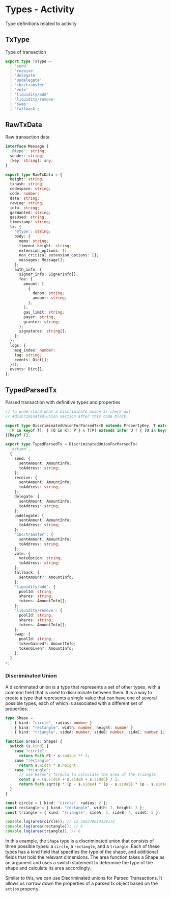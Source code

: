 # Types - Activity

Type definitions related to activity

## TxType

Type of transaction

```ts
export type TxType =
  | 'send'
  | 'receive'
  | 'delegate'
  | 'undelegate'
  | 'ibc/transfer'
  | 'vote'
  | 'liquidity/add'
  | 'liquidity/remove'
  | 'swap'
  | 'fallback';

```

## RawTxData

Raw transaction data

```ts
interface Message {
  '@type': string;
  sender: string;
  [key: string]: any;
}

export type RawTxData = {
  height: string;
  txhash: string;
  codespace: string;
  code: number;
  data: string;
  rawLog: string;
  info: string;
  gasWanted: string;
  gasUsed: string;
  timestamp: string;
  tx: {
    '@type': string;
    body: {
      memo: string;
      timeout_height: string;
      extension_options: [];
      non_critical_extension_options: [];
      messages: Message[];
    };
    auth_info: {
      signer_info: SignerInfo[];
      fee: {
        amount: [
          {
            denom: string;
            amount: string;
          },
        ];
        gas_limit: string;
        payer: string;
        granter: string;
      };
      signatures: string[];
    };
  };
  logs: {
    msg_index: number;
    log: string;
    events: Dict[];
  }[];
  events: Dict[];
};
```

## TypedParsedTx

Parsed transaction with definitive types and properties

```ts
// to understand what a discriminate union is check out
// #discriminated-union section after this code block

export type DiscriminatedUnionForParsedTx<K extends PropertyKey, T extends { [S in TxType]: Dict }> = {
  [P in keyof T]: { [Q in K]: P } & T[P] extends infer U ? { [Q in keyof U]: U[Q] } & BaseParsedTx : never;
}[keyof T];

export type TypedParsedTx = DiscriminatedUnionForParsedTx<
  'action',
  {
    send: {
      sentAmount: AmountInfo;
      toAddress: string;
    };
    receive: {
      sentAmount: AmountInfo;
      toAddress: string;
    };
    delegate: {
      sentAmount: AmountInfo;
      toAddress: string;
    };
    undelegate: {
      sentAmount: AmountInfo;
      toAddress: string;
    };
    'ibc/transfer': {
      sentAmount: AmountInfo;
      toAddress: string;
    };
    vote: {
      voteOption: string;
      toAddress: string;
    };
    fallback: {
      sentAmount?: AmountInfo;
    };
    'liquidity/add': {
      poolId: string;
      shares: string;
      tokens: AmountInfo[];
    };
    'liquidity/remove': {
      poolId: string;
      shares: string;
      tokens: AmountInfo[];
    };
    swap: {
      poolId: string;
      tokenGained?: AmountInfo;
      tokenGiven?: AmountInfo;
    };
  }
>;
```

### Discriminated Union

A discriminated union is a type that represents a set of other types, with a common field that is used to discriminate between them. It is a way to create a type that represents a single value that can have one of several possible types, each of which is associated with a different set of properties.

```ts
type Shape = 
  | { kind: "circle", radius: number }
  | { kind: "rectangle", width: number, height: number }
  | { kind: "triangle", sideA: number, sideB: number, sideC: number };

function area(s: Shape) {
  switch (s.kind) {
    case "circle":
      return Math.PI * s.radius ** 2;
    case "rectangle":
      return s.width * s.height;
    case "triangle":
      // use Heron's formula to calculate the area of the triangle
      const p = (s.sideA + s.sideB + s.sideC) / 2;
      return Math.sqrt(p * (p - s.sideA) * (p - s.sideB) * (p - s.sideC));
  }
}

const circle = { kind: "circle", radius: 2 };
const rectangle = { kind: "rectangle", width: 2, height: 3 };
const triangle = { kind: "triangle", sideA: 3, sideB: 4, sideC: 5 };

console.log(area(circle)); // 12.566370614359172
console.log(area(rectangle)); // 6
console.log(area(triangle)); // 6
```

In this example, the `Shape` type is a discriminated union that consists of three possible types: a `circle`, a `rectangle`, and a `triangle`. Each of these types has a kind field that specifies the type of the shape, and additional fields that hold the relevant dimensions. The area function takes a Shape as an argument and uses a switch statement to determine the type of the shape and calculate its area accordingly.

Similar to this, we can use Discriminated unions for Parsed Transactions. It allows us narrow down the properties of a parsed tx object based on the `action` property.
